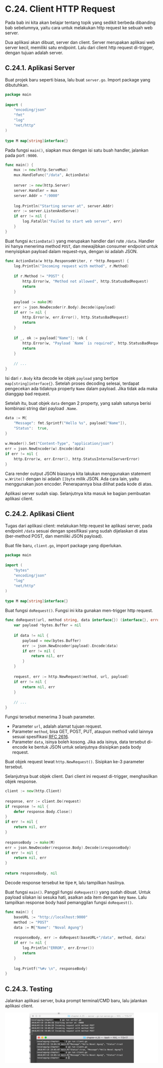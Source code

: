# C.24. Client HTTP Request

Pada bab ini kita akan belajar tentang topik yang sedikit berbeda dibanding bab sebelumnya, yaitu cara untuk melakukan http request ke sebuah web server.

Dua aplikasi akan dibuat, server dan client. Server merupakan aplikasi web server kecil, memiliki  satu endpoint. Lalu dari client http request di-trigger, dengan tujuan adalah server.

## C.24.1. Aplikasi Server

Buat projek baru seperti biasa, lalu buat `server.go`. Import package yang dibutuhkan.

```go
package main

import (
    "encoding/json"
    "fmt"
    "log"
    "net/http"
)

type M map[string]interface{}
```

Pada fungsi `main()`, siapkan mux dengan isi satu buah handler, jalankan pada port `:9000`.

```go
func main() {
    mux := new(http.ServeMux)
    mux.HandleFunc("/data", ActionData)

    server := new(http.Server)
    server.Handler = mux
    server.Addr = ":9000"

    log.Println("Starting server at", server.Addr)
    err := server.ListenAndServe()
    if err != nil {
        log.Fatalln("Failed to start web server", err)
    }
}
```

Buat fungsi `ActionData()` yang merupakan handler dari rute `/data`. Handler ini hanya menerima method `POST`, dan mewajibkan consumer endpoint untuk menyisipkan payload dalam request-nya, dengan isi adalah JSON.

```go
func ActionData(w http.ResponseWriter, r *http.Request) {
    log.Println("Incoming request with method", r.Method)

    if r.Method != "POST" {
        http.Error(w, "Method not allowed", http.StatusBadRequest)
        return
    }

    payload := make(M)
    err := json.NewDecoder(r.Body).Decode(&payload)
    if err != nil {
        http.Error(w, err.Error(), http.StatusBadRequest)
        return
    }

    if _, ok := payload["Name"]; !ok {
        http.Error(w, "Payload `Name` is required", http.StatusBadRequest)
        return
    }

    // ...
}
```

Isi dari `r.Body` kita decode ke objek `payload` yang bertipe `map[string]interface{}`. Setelah proses decoding selesai, terdapat pengecekan ada tidaknya property `Name` dalam payload. Jika tidak ada maka dianggap bad request.

Setelah itu, buat objek `data` dengan 2 property, yang salah satunya berisi kombinasi string dari payload `.Name`.

```go
data := M{
    "Message": fmt.Sprintf("Hello %s", payload["Name"]),
    "Status":  true,
}

w.Header().Set("Content-Type", "application/json")
err = json.NewEncoder(w).Encode(data)
if err != nil {
    http.Error(w, err.Error(), http.StatusInternalServerError)
}
```

Cara render output JSON biasanya kita lakukan menggunakan statement `w.Write()` dengan isi adalah `[]byte` milik JSON. Ada cara lain, yaitu menggunakan json encoder. Penerapannya bisa dilihat pada kode di atas.

Aplikasi server sudah siap. Selanjutnya kita masuk ke bagian pembuatan aplikasi client.

## C.24.2. Aplikasi Client

Tugas dari aplikasi client: melakukan http request ke aplikasi server, pada endpoint `/data` sesuai dengan spesifikasi yang sudah dijelaskan di atas (ber-method POST, dan memiliki JSON payload).

Buat file baru, `client.go`, import package yang diperlukan.

```go
package main

import (
    "bytes"
    "encoding/json"
    "log"
    "net/http"
)

type M map[string]interface{}
```

Buat fungsi `doRequest()`. Fungsi ini kita gunakan men-trigger http request.

```go
func doRequest(url, method string, data interface{}) (interface{}, error) {
    var payload *bytes.Buffer = nil

    if data != nil {
        payload = new(bytes.Buffer)
        err := json.NewEncoder(payload).Encode(data)
        if err != nil {
            return nil, err
        }
    }

    request, err := http.NewRequest(method, url, payload)
    if err != nil {
        return nil, err
    }

    // ...
}
```

Fungsi tersebut menerima 3 buah parameter.

 - Parameter `url`, adalah alamat tujuan request.
 - Parameter `method`, bisa GET, POST, PUT, ataupun method valid lainnya sesuai spesifikasi [RFC 2616](https://www.w3.org/Protocols/rfc2616/rfc2616-sec9.html).
 - Parameter `data`, isinya boleh kosong. Jika ada isinya, data tersebut di-encode ke bentuk JSON untuk selanjutnya disisipkan pada body request.

Buat objek request lewat `http.NewRequest()`. Sisipkan ke-3 parameter tersebut.

Selanjutnya buat objek client. Dari client ini request di-trigger, menghasilkan objek response.

```go
client := new(http.Client)

response, err := client.Do(request)
if response != nil {
    defer response.Body.Close()
}
if err != nil {
    return nil, err
}

responseBody := make(M)
err = json.NewDecoder(response.Body).Decode(&responseBody)
if err != nil {
    return nil, err
}

return responseBody, nil
```

Decode response tersebut ke tipe `M`, lalu tampilkan hasilnya.

Buat fungsi `main()`. Panggil fungsi `doRequest()` yang sudah dibuat. Untuk payload silakan isi sesuka hati, asalkan ada item dengan key `Name`. Lalu tampilkan response body hasil pemanggilan fungsi `doRequest()`.

```go
func main() {
    baseURL := "http://localhost:9000"
    method := "POST"
    data := M{"Name": "Noval Agung"}

    responseBody, err := doRequest(baseURL+"/data", method, data)
    if err != nil {
        log.Println("ERROR", err.Error())
        return
    }

    log.Printf("%#v \n", responseBody)
}
```

## C.24.3. Testing

Jalankan aplikasi server, buka prompt terminal/CMD baru, lalu jalankan aplikasi client.

![Testing](images/C.24_1_test_client_request.png)
